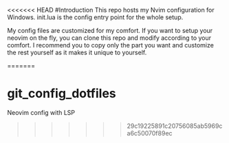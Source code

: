 <<<<<<< HEAD
#Introduction
This repo hosts my Nvim configuration for Windows. init.lua is the config entry point for the whole setup.

My config files are customized for my comfort. If you want to setup your neovim on the fly, you can clone this repo and modify according to your comfort. I recommend you to copy only the part you want and customize the rest yourself as it makes it unique to yourself. 


=======
# git_config_dotfiles
Neovim config with LSP
>>>>>>> 29c19225891c20756085ab5969ca6c50070f89ec

